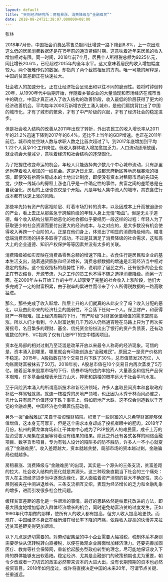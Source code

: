 ```yaml
---
layout: default
title: "天则经济研究所：房租暴涨、消费降级与“金融难民”"
date: 2018-08-24T21:38:07.000000+08:00
---
```


张林

2018年7月份，中国社会消费品零售总额同比增速一路下降到8.8%，上一次出现这么低的居民消费数据还是在15年前的通货紧缩时期。这意味着近年来居民的收入增加相对有限。同一时间，2018年前7个月，居民个人所得税总额为9225亿元，同比增长20.6%，已经超过2015年的全年水平。这又意味着居民的收入增加幅度较大。两个极难作假的数据，却指向了两个截然相反的方向。唯一可能的解释是，中国的贫富差距正在快速拉大。

社会收入的加速分化，正在让经济社会呈现出和以往不同的脆弱性。若将时钟倒转20年，从1990年代中后期开始，伴随着乡镇企业的大量涌现和市场经济在城市当中的确立，中国才真正进入了收入结构的改善阶段，收入最低的阶层获得了更大的经济改善机会。平均每年2000万新增农民工涌入城市，是他们肩挑背扛出了中国的城市化，才有了城市的繁荣，才有了中产阶级的兴起，才有了经济社会的稳定进步。

但是社会收入结构的改善从2011年出现了转折，外出农民工的收入增长率从2011年的21.2%迅速下降到2017年的6.4%，还比不上当年的GDP增速。也正在2011年前后，城市岗位空缺人数与求职人数之比首次超过了1，到2017年底增加到平均1.22个人竞争1个工作岗位。低收入群体收入增加愈加乏力，人口流动逐渐放缓，就业机会大量减少，意味着经济和社会结构的逐渐固化。

为了把握住改变命运的机会，年轻人只能选择向少数几个中心城市流动，只有那里还尚存着收入增加的一线机会。这是近日北京、成都天府新区等地房租暴涨的根源。即便没有抬高住房成本的土地出让制度，即便没有资本对租房市场的先知先觉，少数一线城市的房租上涨也几乎是一件确定性的事件。贫富之间的差距总是在自我强化，房租的上涨也仅仅是个开始。凡是年轻人集中流入的城市，其衣食住行成本都有快速上涨的风险。

那些率先持有资产的富裕阶层、盯着市场打转的资本，以及因成本上升而被迫涨价的产业，看上去正从那些急于跨越阶级的年轻人身上无情“吸血”。但是无关乎道德，每个收入结构分层开始恶化的社会都似乎要经历一段这样的过程：年轻人为了获取更少的社会资源而要付出更大的经济成本。与之对应的，是大多数没有机会使得收入再跨一个台阶的人。正是在他们身上，体现出了明显的消费降级倾向。瞄准低端消费市场的拼多多取得了成功，不过是其满足了消费降级的社会需求，这和高大上的企业道德、知识产权保护等等因素并没有太多的关联。

消费降级被如实反映在消费品零售总额的增速下降上。衣食住行是居民和企业的基本生活支出，随着通货膨胀和经济增长，消费总额数据的增速是宏观经济当中相对稳定的指标。这个宏观指标的趋势性下降，说明除了居民之外，还有很多的企业也正在节衣缩食、开源节流，为之工作的员工也不得不随之选择消费降级。而另一方面，在2000年左右开始工作的中年人却享受了完整的社会收入上涨阶段，他们大多完成了一定的财富积累，由于税率的累进性而带来了个人所得税数据的一路高歌猛进。

那么，那些完成了收入跃增、阶层上升的人们就真的从此安全了吗？收入分配的恶化，以及由此带来的经济社会的脆弱性，不会落下任何一个人。保卫财产，和获得财产一样艰难。加上经济周期的下行，“有产阶级”对财富保值增值的需求空前高涨。所以人们才看到，个人财富达到几千万的人仍然通宵睡在马路上只为了再次买房摇号，名目繁多的理财、基金、信托资金纷纷流出了银行的资产负债表，还有动辄数亿的PE、VC投向了仅有几张PPT的空中楼阁项目。

资本在局部的相对过剩乃至泛滥是改革开放以来最令人称奇的经济现象。可惜的是，资本涌入到哪里，哪里就会有可能创造出“金融难民”。原因之一是资产价格的不稳定。2015年，A股指数在15个交易日内下跌了30%，总市值蒸发26万亿，人均账面财富被抹去了50万。2018年初，A股总市值在10个交易日内再次蒸发了5万亿。随着近年来股票市场的下行、债券市场的违约率抬升，大量基金和信托产品保本艰难，许多基金经理表示压力山大，猝死和跳楼的概率远大于社会平均水准。

至于风险资本涌入的所谓高新技术和新经济领域，许多人套取民间资本和套取政府补贴一样驾轻就熟。就连一枝独秀的房地产领域，也正因为木秀于林而风必催之，凭什么只有房产价值还没下跌？事实上，假如房地产大跌，这不仅会创造数以千万记的金融难民，中国经济也会跟着伤筋动骨。

另外一拨“金融难民”来自于投资理财陷阱。积累了一些财富的人总希望财富能够保值增值，这本身无可厚非，但是这个需求本身却成了投机者眼中的肥肉。2018年7月份，杭州的黄龙体育场和江干体育中心成为了P2P投资人的难民营，成千上万的投资受害人聚集在这里等待着没有结果的结果。除此之外还有各式各样的网络金融项目、数字货币项目，专为有钱人设计的陷阱多的防不胜防，许多人一不小心就变成了“金融难民”。收入差距越大，资本就越贪婪，局部市场的资本越过剩，金融骗局也就越多。

房租暴涨、消费降级与“金融难民”的出现，其实是一个源头的三条支流，贫富差距的拉大、社会收入结构的恶化就是其源头。这三种现象直戳当下社会的三个痛处：穷人在主流经济进步当中逐渐边缘化，富人面临着资产消弭的巨大不确定性，夹心层则被夹在中间进退维谷。三条支流相互交织，表现为经济增长的乏力和金融乱象的增多，进而引发很多社会性问题。

缓释贫富差距的恶化是一件艰难的事情。最好的思路依然是帕累托改进的方法，即最大限度地增加低收入群体经济增长的机会，同时避免劫富济贫的过度发生。正如1990年代中期做的那样，使所有人的收入都有提高，但穷人收入提高地更快。而现在，中国经济本身正在经历潜在增长率下降的阵痛，依靠收入提高的快慢差来拉近贫富差距变得更加艰难。

以下几点是迫切需要的。对劳动密集型的中小企业需要大幅减税，税制体系本身则需要尽快从流转税转向直接税，以便在微观企业层面增加经济活力。还要完善加固医疗、教育等社会保障网，重新拾起服务型政府转型的理念，尽可能地保证收入下降的群体能够支出软着陆。稳定经济、尤其是金融部门的政策预期也尤为重要，朝令夕改或者一刀切式的政策必然带来资本的大进大出，没有长期预期的资本也必然投资盲目。2018年如何度过，或许将直接决定中国的未来20年，可谓节点关键、任重道远。

